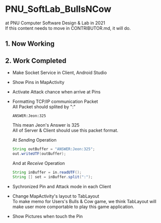 # PNU_SoftLab_BullsNCow
at PNU Computer Software Design & Lab in 2021   
If this content needs to move in CONTRIBUTOR.md, it will do.

## 1. Now Working


## 2. Work Completed
- Make Socket Service in Client, Android Studio   
- Show Pins in MapActivity   
- Activate Attack chance when arrive at Pins   
- Formatting TCP/IP communication Packet   
    All Packet should splited by ":"   

    ```
    ANSWER:Jeon:325
    ```

    This mean Jeon's Answer is 325   
    All of Server & Client should use this packet format.   

    At *Sending* Operation   
    ```java
    String outBuffer = "ANSWER:Jeon:325";
    out.writeUTF(outBuffer);
    ```

    And at *Receive* Operation   
    ```java
    String inBuffer = in.readUTF();
    String [] set = inBuffer.split(":");
    ```
- Sychronized Pin and Attack mode in each Client
- Change MapActivity's layout to TabLayout   
    To make memo for Users's Bulls & Cow game, we think TabLayout will make user more comportable to play this game application.
- Show Pictures when touch the Pin

    
